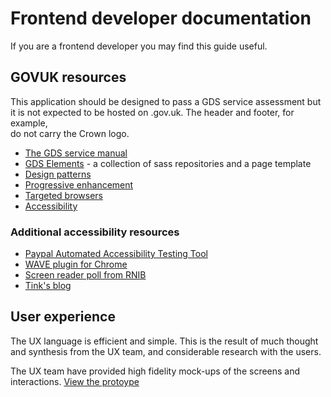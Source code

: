 # Frontend developer documentation

If you are a frontend developer you may find this guide useful.

## GOVUK resources

This application should be designed to pass a GDS service assessment 
but it is not expected to be hosted on .gov.uk.   The header and footer, for example,  
do not carry the Crown logo.

* [The GDS service manual](https://www.gov.uk/service-manual/developers)
* [GDS Elements](https://www.gov.uk/service-manual/design/using-the-govuk-template-frontend-toolkit-and-elements) - 
a collection of sass repositories and a page template
* [Design patterns](https://www.gov.uk/service-manual/user-centred-design/resources/patterns/index.html)
* [Progressive enhancement](https://www.gov.uk/service-manual/technology/using-progressive-enhancement)
* [Targeted browsers](https://www.gov.uk/service-manual/technology/designing-for-different-browsers-and-devices)
* [Accessibility](https://www.gov.uk/service-manual/helping-people-to-use-your-service/making-your-service-accessible-an-introduction)

### Additional accessibility resources
* [Paypal Automated Accessibility Testing Tool](https://github.com/paypal/AATT) 
* [WAVE plugin for Chrome](https://chrome.google.com/webstore/detail/wave-evaluation-tool/jbbplnpkjmmeebjpijfedlgcdilocofh)
* [Screen reader poll from RNIB](https://www.rnib.org.uk/webaim-screen-reader-survey-5-what-are-trends)
* [Tink's blog](http://tink.uk/)

## User experience

The UX language is efficient and simple.  This is the result of much thought and synthesis from the UX team, and 
considerable research with the users.  

The UX team have provided high fidelity mock-ups of the screens and interactions.  [View the protoype](FIXME.axshare.com)






